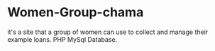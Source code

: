# Women-Group-chama
it's a site that a group of women can use to collect and manage their example loans.
PHP MySql Database.


